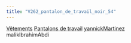 ```yaml
---
title: "V262_pantalon_de_travail_noir_54"
---
```


[Vêtements](notes/equipements/L_Vetements.md) [Pantalons de travail](notes/equipements/vetements/V_PantalonsDeTravail.md) [yannickMartinez](notes/utilisateurs/beneficiaires/yannickMartinez.md)\
malikIbrahimAbdi